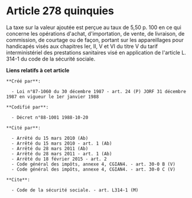 # Article 278 quinquies

La taxe sur la valeur ajoutée est perçue au taux de 5,50 p. 100 en ce qui concerne les opérations d'achat, d'importation, de
vente, de livraison, de commission, de courtage ou de façon, portant sur les appareillages pour handicapés visés aux
chapitres Ier, II, V et VI du titre V du tarif interministériel des prestations sanitaires visé en application de l'article
L. 314-1 du code de la sécurité sociale.

**Liens relatifs à cet article**

	**Créé par**:

	  - Loi n°87-1060 du 30 décembre 1987 - art. 24 (P) JORF 31 décembre 1987 en vigueur le 1er janvier 1988

	**Codifié par**:

	  - Décret n°88-1001 1988-10-20

	**Cité par**:

	  - Arrêté du 15 mars 2010 (Ab)
	  - Arrêté du 15 mars 2010 - art. 1 (Ab)
	  - Arrêté du 28 mars 2011 (Ab)
	  - Arrêté du 28 mars 2011 - art. 1 (Ab)
	  - Arrêté du 18 février 2015 - art. 2
	  - Code général des impôts, annexe 4, CGIAN4. - art. 30-0 B (V)
	  - Code général des impôts, annexe 4, CGIAN4. - art. 30-0 C (V)

	**Cite**:

	  - Code de la sécurité sociale. - art. L314-1 (M)
